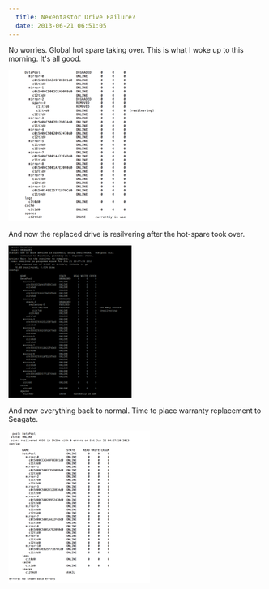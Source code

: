 ```yaml
---
  title: Nexentastor Drive Failure?
  date: 2013-06-21 06:51:05
---
```


No worries. Global hot spare taking over. This is what I woke up to this
morning. It's all good.

![Screen Shot 2013-06-21 at 6.34.42 AM](../../assets/Screen-Shot-2013-06-21-at-6.34.42-AM-300x298.png)

And now the replaced drive is resilvering after the hot-spare took over.

![22-59-41](../../assets/22-59-41-243x300.png)

And now everything back to normal. Time to place warranty replacement to
Seagate.

![Screen Shot 2013-06-22 at 9.46.40 AM](../../assets/Screen-Shot-2013-06-22-at-9.46.40-AM-279x300.png)
